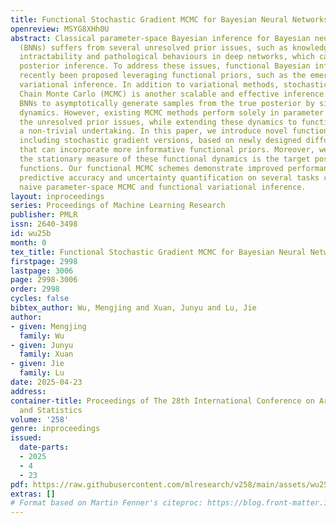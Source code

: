 ```yaml
---
title: Functional Stochastic Gradient MCMC for Bayesian Neural Networks
openreview: MSYG8XHh0U
abstract: Classical parameter-space Bayesian inference for Bayesian neural networks
  (BNNs) suffers from several unresolved prior issues, such as knowledge encoding
  intractability and pathological behaviours in deep networks, which can lead to improper
  posterior inference. To address these issues, functional Bayesian inference has
  recently been proposed leveraging functional priors, such as the emerging functional
  variational inference. In addition to variational methods, stochastic gradient Markov
  Chain Monte Carlo (MCMC) is another scalable and effective inference method for
  BNNs to asymptotically generate samples from the true posterior by simulating continuous
  dynamics. However, existing MCMC methods perform solely in parameter space and inherit
  the unresolved prior issues, while extending these dynamics to function space is
  a non-trivial undertaking. In this paper, we introduce novel functional MCMC schemes,
  including stochastic gradient versions, based on newly designed diffusion dynamics
  that can incorporate more informative functional priors. Moreover, we prove that
  the stationary measure of these functional dynamics is the target posterior over
  functions. Our functional MCMC schemes demonstrate improved performance in both
  predictive accuracy and uncertainty quantification on several tasks compared to
  naive parameter-space MCMC and functional variational inference.
layout: inproceedings
series: Proceedings of Machine Learning Research
publisher: PMLR
issn: 2640-3498
id: wu25b
month: 0
tex_title: Functional Stochastic Gradient MCMC for Bayesian Neural Networks
firstpage: 2998
lastpage: 3006
page: 2998-3006
order: 2998
cycles: false
bibtex_author: Wu, Mengjing and Xuan, Junyu and Lu, Jie
author:
- given: Mengjing
  family: Wu
- given: Junyu
  family: Xuan
- given: Jie
  family: Lu
date: 2025-04-23
address:
container-title: Proceedings of The 28th International Conference on Artificial Intelligence
  and Statistics
volume: '258'
genre: inproceedings
issued:
  date-parts:
  - 2025
  - 4
  - 23
pdf: https://raw.githubusercontent.com/mlresearch/v258/main/assets/wu25b/wu25b.pdf
extras: []
# Format based on Martin Fenner's citeproc: https://blog.front-matter.io/posts/citeproc-yaml-for-bibliographies/
---
```

